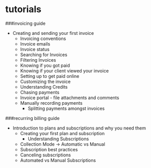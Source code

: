 # tutorials


###invoicing guide
* Creating and sending your first invoice
    * Invoicing conventions
    * Invoice emails
    * Invoice status
    * Searching for Invoices
    * Filtering Invoices
    * Knowing if you got paid
    * Knowing if your client viewed your invoice
    * Setting up to get paid online
    * Customizing the invoice
    * Understanding Credits
    * Chasing payments
    * Invoice portal - file attachments and comments
    * Manually recording payments
        - Splitting payments amongst invoices


###recurring billing guide
* Introduction to plans and subscriptions and why you need them
    * Creating your first plan and subscription
        - Understanding Subscriptions
    * Collection Mode -> Automatic vs Manual
    * Subscription best practices
    * Canceling subscriptions
    * Automated vs Manual Subscriptions



